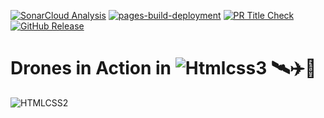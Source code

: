 [![SonarCloud Analysis](https://github.com/meleksabit/drones-html-css/actions/workflows/sonarcloud.yml/badge.svg)](https://github.com/meleksabit/drones-html-css/actions/workflows/sonarcloud.yml) [![pages-build-deployment](https://github.com/meleksabit/drones-html-css/actions/workflows/pages/pages-build-deployment/badge.svg)](https://github.com/meleksabit/drones-html-css/actions/workflows/pages/pages-build-deployment) [![PR Title Check](https://github.com/meleksabit/drones-html-css/actions/workflows/pr-title-linter.yml/badge.svg)](https://github.com/meleksabit/drones-html-css/actions/workflows/pr-title-linter.yml) [![GitHub Release](https://img.shields.io/github/v/release/meleksabit/drones-html-css)](https://github.com/meleksabit/drones-html-css/releases)
# Drones in Action in ![Htmlcss3](https://user-images.githubusercontent.com/32045473/150613704-9e282175-9528-4db1-bd3c-d3552e9b1bd8.png) 🛰️✈️🛫



![HTMLCSS2](https://user-images.githubusercontent.com/32045473/150613249-5f9c2e63-a548-4e78-88c9-2016e805d02a.png)
